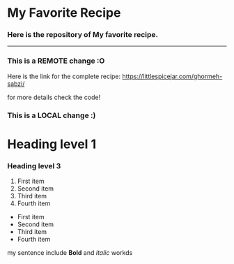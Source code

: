 # My Favorite Recipe

### Here is the repository of My favorite recipe.

---
### This is a REMOTE change :O

Here is the link for the complete recipe:
https://littlespicejar.com/ghormeh-sabzi/

for more details check the code!
### This is a LOCAL change :)

# Heading level 1	
### Heading level 3

<ol>
  <li>First item</li>
  <li>Second item</li>
  <li>Third item</li>
  <li>Fourth item</li>
</ol>


<ul>
  <li>First item</li>
  <li>Second item</li>
  <li>Third item</li>
  <li>Fourth item</li>
</ul>

my sentence include **Bold** and *italic* workds